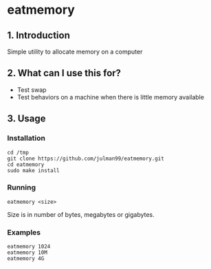 eatmemory
=========

## 1. Introduction
Simple utility to allocate memory on a computer

## 2. What can I use this for?
- Test swap
- Test behaviors on a machine when there is little memory available

## 3. Usage

### Installation

```
cd /tmp
git clone https://github.com/julman99/eatmemory.git
cd eatmemory
sudo make install
```

### Running

```
eatmemory <size>
```

Size is in number of bytes, megabytes or gigabytes.

### Examples

```
eatmemory 1024
eatmemory 10M
eatmemory 4G
```


